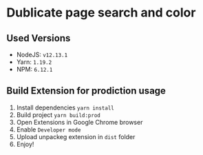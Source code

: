 # Dublicate page search and color

## Used Versions

- NodeJS: `v12.13.1`
- Yarn: `1.19.2`
- NPM: `6.12.1`

## Build Extension for prodiction usage

1. Install dependencies `yarn install`
2. Build project `yarn build:prod`
3. Open Extensions in Google Chrome browser
4. Enable `Developer mode`
5. Upload unpackeg extension in `dist` folder
6. Enjoy!
